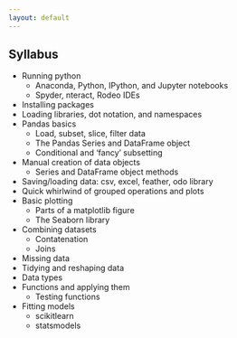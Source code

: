 ```yaml
---
layout: default
---
```


## Syllabus

- Running python
	- Anaconda, Python, IPython, and Jupyter notebooks
	- Spyder, nteract, Rodeo IDEs
- Installing packages
- Loading libraries, dot notation, and namespaces
- Pandas basics
	- Load, subset, slice, filter data
	- The Pandas Series and DataFrame object
	- Conditional and ‘fancy’ subsetting
- Manual creation of data objects
	- Series and DataFrame object methods
- Saving/loading data: csv, excel, feather, odo library
- Quick whirlwind of grouped operations and plots
- Basic plotting
	- Parts of a matplotlib figure
	- The Seaborn library
- Combining datasets
	- Contatenation
	- Joins
- Missing data
- Tidying and reshaping data
- Data types
- Functions and applying them
	- Testing functions
- Fitting models
	- scikitlearn
	- statsmodels